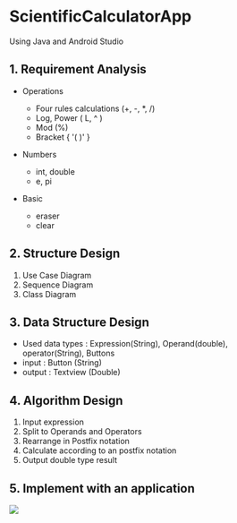 # ScientificCalculatorApp  
Using Java and Android Studio


## 1. Requirement Analysis  
* Operations 
  * Four rules calculations (+, -, *, /)
  * Log, Power ( L, ^ )
  * Mod (%)
  * Bracket { '( )' }
  
* Numbers
  * int, double
  * e, pi  
  
* Basic
  * eraser
  * clear
  
## 2. Structure Design
 1. Use Case Diagram
 2. Sequence Diagram
 3. Class Diagram
 
 
## 3. Data Structure Design
* Used data types : Expression(String), Operand(double), operator(String), Buttons
* input : Button (String)
* output : Textview (Double)

## 4. Algorithm Design
1. Input expression
2. Split to Operands and Operators
3. Rearrange in Postfix notation
4. Calculate according to an postfix notation
5. Output double type result 

## 5. Implement with an application

![](https://github.com/nhm0819/ScientificCalculatorApp/tree/master/images/app_1.png)

